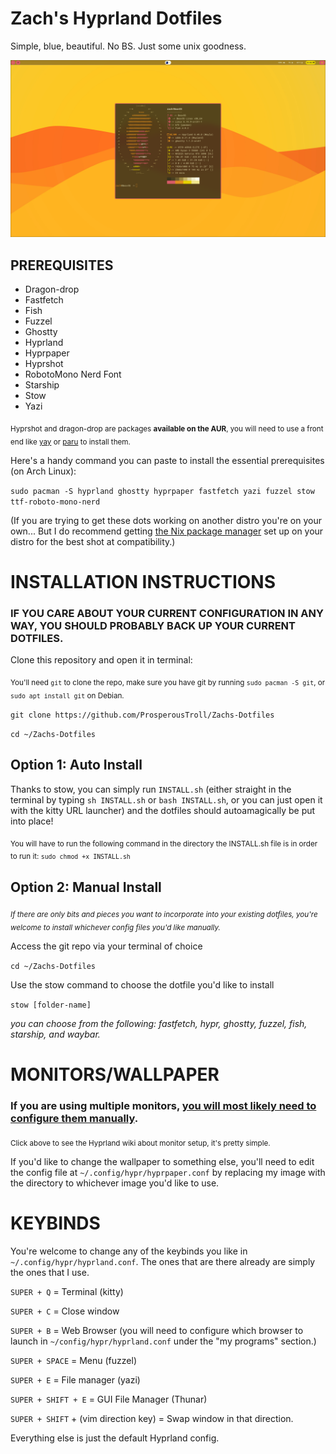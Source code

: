 # Zach's Hyprland Dotfiles
Simple, blue, beautiful. No BS. Just some unix goodness.

![Screenie](/MISC/Screenshot.png)


## PREREQUISITES

- Dragon-drop
- Fastfetch
- Fish
- Fuzzel
- Ghostty
- Hyprland
- Hyprpaper
- Hyprshot
- RobotoMono Nerd Font
- Starship
- Stow
- Yazi

<sub>Hyprshot and dragon-drop are packages **available on the AUR**, you will need to use a front end like [yay](https://github.com/Jguer/yay) or [paru](https://github.com/Morganamilo/paru) to install them.</sub> 

Here's a handy command you can paste to install the essential prerequisites (on Arch Linux): 

`sudo pacman -S hyprland ghostty hyprpaper fastfetch yazi fuzzel stow ttf-roboto-mono-nerd`

(If you are trying to get these dots working on another distro you're on your own... But I do recommend getting [the Nix package manager](https://nixos.org) set up on your distro for the best shot at compatibility.)

# INSTALLATION INSTRUCTIONS 

### IF YOU CARE ABOUT YOUR CURRENT CONFIGURATION IN ANY WAY, YOU SHOULD PROBABLY BACK UP YOUR CURRENT DOTFILES.

Clone this repository and open it in terminal: 

<sub>You'll need `git` to clone the repo, make sure you have git by running `sudo pacman -S git`, or `sudo apt install git` on Debian.</sub>

`git clone https://github.com/ProsperousTroll/Zachs-Dotfiles`

`cd ~/Zachs-Dotfiles`

## Option 1: Auto Install

Thanks to stow, you can simply run `INSTALL.sh` (either straight in the terminal by typing `sh INSTALL.sh` or `bash INSTALL.sh`, or you can just open it with the kitty URL launcher) and the dotfiles should autoamagically be put into place!

<sub>You will have to run the following command in the directory the INSTALL.sh file is in order to run it: `sudo chmod +x INSTALL.sh`</sub>

## Option 2: Manual Install 

*<sub>If there are only bits and pieces you want to incorporate into your existing dotfiles, you're welcome to install whichever config files you'd like manually.</sub>* 

Access the git repo via your terminal of choice

`cd ~/Zachs-Dotfiles`

Use the stow command to choose the dotfile you'd like to install

`stow [folder-name]`

*you can choose from the following: fastfetch, hypr, ghostty, fuzzel, fish, starship, and waybar.*

# MONITORS/WALLPAPER

### If you are using multiple monitors, [you will most likely need to configure them manually](https://wiki.hyprland.org/Configuring/Monitors/).
<sub>Click above to see the Hyprland wiki about monitor setup, it's pretty simple.</sub>

If you'd like to change the wallpaper to something else, you'll need to edit the config file at `~/.config/hypr/hyprpaper.conf` by replacing my image with the directory to whichever image you'd like to use.

# KEYBINDS

You're welcome to change any of the keybinds you like in `~/.config/hypr/hyprland.conf`. The ones that are there already are simply the ones that I use. 

`SUPER + Q` = Terminal (kitty)

`SUPER + C` = Close window

`SUPER + B` = Web Browser (you will need to configure which browser to launch in `~/config/hypr/hyprland.conf` under the "my programs" section.)

`SUPER + SPACE` = Menu (fuzzel)

`SUPER + E` = File manager (yazi)

`SUPER + SHIFT + E` = GUI File Manager (Thunar)

`SUPER + SHIFT` + (vim direction key) = Swap window in that direction.


Everything else is just the default Hyprland config.


